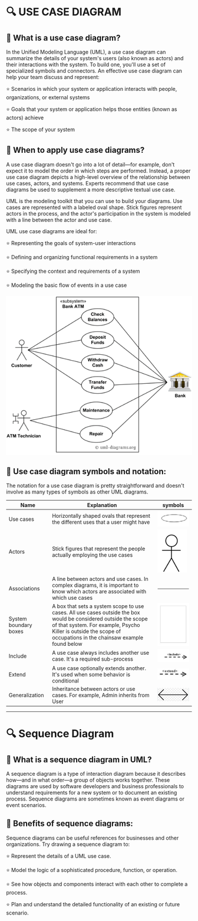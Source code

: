﻿# 🔍 USE CASE DIAGRAM

## 📌 What is a use case diagram?

In the Unified Modeling Language (UML), 
a use case diagram can summarize the details of your system's users 
(also known as actors) and their interactions with the system. To build one,
you'll use a set of specialized symbols and connectors. An effective use case diagram
can help your team discuss and represent:

⭐ Scenarios in which your system or application interacts with people, organizations, or external systems

⭐ Goals that your system or application helps those entities (known as actors) achieve

⭐ The scope of your system

## 📌 When to apply use case diagrams?
A use case diagram doesn't go into a lot of detail—for example, don't expect it to model the order in which steps are performed. Instead, a proper use case diagram depicts a high-level overview of the relationship between use cases, actors, and systems. Experts recommend that use case diagrams be used to supplement a more descriptive textual use case.

UML is the modeling toolkit that you can use to build your diagrams. Use cases are represented with a labeled oval shape. Stick figures represent actors in the process, and the actor's participation in the system is modeled with a line between the actor and use case.

 UML use case diagrams are ideal for:

⭐ Representing the goals of system-user interactions

⭐ Defining and organizing functional requirements in a system

⭐ Specifying the context and requirements of a system

⭐ Modeling the basic flow of events in a use case

![](image/UseCaseExampleAtm.png)    


## 📌 Use case diagram symbols and notation:

The notation for a use case diagram is pretty straightforward and doesn't involve as many types of symbols as other UML diagrams. 

|Name |Explanation |symbols
|--------|---------|-------|
|Use cases| Horizontally shaped ovals that represent the different uses that a user might have|![](image/UseCase.png)   
|Actors| Stick figures that represent the people actually employing the use cases|![](image/Actor.png)
|Associations| A line between actors and use cases. In complex diagrams, it is important to know which actors are associated with which use cases|![](image/Associations.png)
|System boundary boxes| A box that sets a system scope to use cases. All use cases outside the box would be considered outside the scope of that system. For example, Psycho Killer is outside the scope of occupations in the chainsaw example found below|![](image/system.png)
|Include| A use case always includes another use case. It's a required sub-process|![](image/include.png)
|Extend|A use case optionally extends another. It's used when some behavior is conditional|![](image/extend.png)  
|Generalization|Inheritance between actors or use cases. For example, Admin inherits from User|![](image/Generalization.png)

---------------------
# 🔍 Sequence Diagram

## 📌 What is a sequence diagram in UML?

A sequence diagram is a type of interaction diagram because it describes how—and in what order—a group of objects works together. These diagrams are used by software developers and business professionals to understand requirements for a new system or to document an existing process. 
Sequence diagrams are sometimes known as event diagrams or event scenarios.

## 📌 Benefits of sequence diagrams:

Sequence diagrams can be useful references for businesses and other organizations. Try drawing a sequence diagram to:


⭐ Represent the details of a UML use case.

⭐ Model the logic of a sophisticated procedure, function, or operation.

⭐ See how objects and components interact with each other to complete a process.

⭐ Plan and understand the detailed functionality of an existing or future scenario.